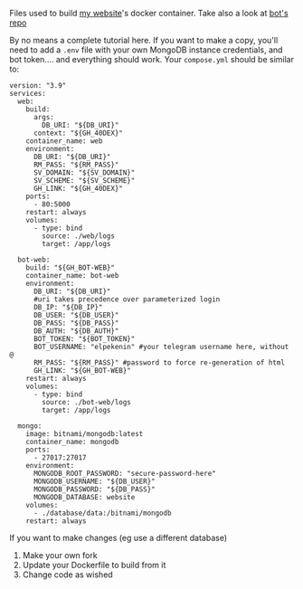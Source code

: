 Files used to build [my website](http://elpekenin.tk/40dex)'s docker container. Take also a look at [bot's repo](https://github.com/elpekenin/docker-bot-web)

By no means a complete tutorial here. If you want to make a copy, you'll need to add a `.env` file with your own MongoDB instance credentials, and bot token.... and everything should work. Your `compose.yml` should be similar to:
```
version: "3.9"
services:
  web:
    build:
      args:
        DB_URI: "${DB_URI}"
      context: "${GH_40DEX}"
    container_name: web
    environment:
      DB_URI: "${DB_URI}"
      RM_PASS: "${RM_PASS}"
      SV_DOMAIN: "${SV_DOMAIN}"
      SV_SCHEME: "${SV_SCHEME}"
      GH_LINK: "${GH_40DEX}"
    ports:
      - 80:5000
    restart: always
    volumes:
      - type: bind
        source: ./web/logs
        target: /app/logs

  bot-web:
    build: "${GH_BOT-WEB}"
    container_name: bot-web
    environment:
      DB_URI: "${DB_URI}"
      #uri takes precedence over parameterized login
      DB_IP: "${DB_IP}"
      DB_USER: "${DB_USER}"
      DB_PASS: "${DB_PASS}"
      DB_AUTH: "${DB_AUTH}"
      BOT_TOKEN: "${BOT_TOKEN}"
      BOT_USERNAME: "elpekenin" #your telegram username here, without @
      RM_PASS: "${RM_PASS}" #password to force re-generation of html
      GH_LINK: "${GH_BOT-WEB}"
    restart: always
    volumes:
      - type: bind
        source: ./bot-web/logs
        target: /app/logs

  mongo:
    image: bitnami/mongodb:latest
    container_name: mongodb
    ports:
      - 27017:27017
    environment:
      MONGODB_ROOT_PASSWORD: "secure-password-here"      
      MONGODB_USERNAME: "${DB_USER}"
      MONGODB_PASSWORD: "${DB_PASS}"
      MONGODB_DATABASE: website
    volumes:
      - ./database/data:/bitnami/mongodb
    restart: always
```

If you want to make changes (eg use a different database)
1. Make your own fork
1. Update your Dockerfile to build from it
1. Change code as wished
